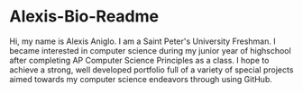 # Alexis-Bio-Readme
Hi, my name is Alexis Aniglo. I am a Saint Peter's University Freshman. I became interested in computer science during my junior year of highschool after completing AP Computer Science Principles as a class.
I hope to achieve a strong, well developed portfolio full of a variety of special projects aimed towards my computer science endeavors through using GitHub.
